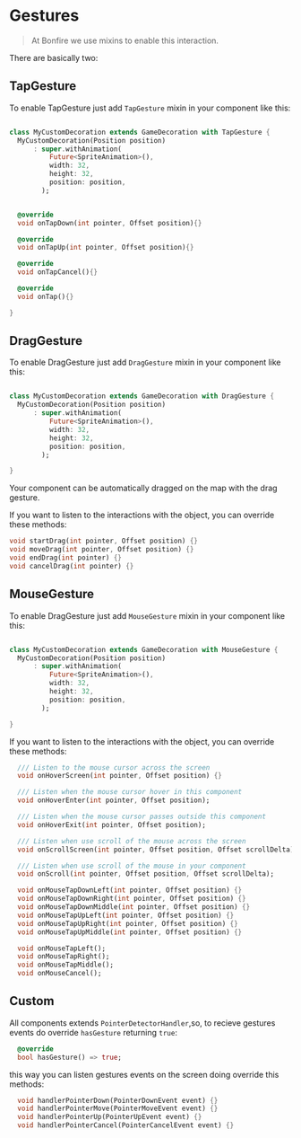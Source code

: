 # Gestures

> At Bonfire we use mixins to enable this interaction.

There are basically two:

## TapGesture

To enable TapGesture just add `TapGesture` mixin in your component like this:

```dart

class MyCustomDecoration extends GameDecoration with TapGesture {
  MyCustomDecoration(Position position)
      : super.withAnimation(
          Future<SpriteAnimation>(),
          width: 32,
          height: 32,
          position: position,
        );


  @override
  void onTapDown(int pointer, Offset position){}

  @override
  void onTapUp(int pointer, Offset position){}

  @override
  void onTapCancel(){}

  @override
  void onTap(){}

}
```

## DragGesture

To enable DragGesture just add `DragGesture` mixin in your component like this:

```dart

class MyCustomDecoration extends GameDecoration with DragGesture {
  MyCustomDecoration(Position position)
      : super.withAnimation(
          Future<SpriteAnimation>(),
          width: 32,
          height: 32,
          position: position,
        );

}
```

Your component can be automatically dragged on the map with the drag gesture.

If you want to listen to the interactions with the object, you can override these methods:

```dart
void startDrag(int pointer, Offset position) {}
void moveDrag(int pointer, Offset position) {}
void endDrag(int pointer) {}
void cancelDrag(int pointer) {}
```

## MouseGesture

To enable DragGesture just add `MouseGesture` mixin in your component like this:

```dart

class MyCustomDecoration extends GameDecoration with MouseGesture {
  MyCustomDecoration(Position position)
      : super.withAnimation(
          Future<SpriteAnimation>(),
          width: 32,
          height: 32,
          position: position,
        );

}
```

If you want to listen to the interactions with the object, you can override these methods:

```dart
  /// Listen to the mouse cursor across the screen
  void onHoverScreen(int pointer, Offset position) {}

  /// Listen when the mouse cursor hover in this component
  void onHoverEnter(int pointer, Offset position);

  /// Listen when the mouse cursor passes outside this component
  void onHoverExit(int pointer, Offset position);

  /// Listen when use scroll of the mouse across the screen
  void onScrollScreen(int pointer, Offset position, Offset scrollDelta) {}

  /// Listen when use scroll of the mouse in your component
  void onScroll(int pointer, Offset position, Offset scrollDelta);

  void onMouseTapDownLeft(int pointer, Offset position) {}
  void onMouseTapDownRight(int pointer, Offset position) {}
  void onMouseTapDownMiddle(int pointer, Offset position) {}
  void onMouseTapUpLeft(int pointer, Offset position) {}
  void onMouseTapUpRight(int pointer, Offset position) {}
  void onMouseTapUpMiddle(int pointer, Offset position) {}

  void onMouseTapLeft();
  void onMouseTapRight();
  void onMouseTapMiddle();
  void onMouseCancel();
```

## Custom

All components extends `PointerDetectorHandler`,so, to recieve gestures events do override `hasGesture` returning `true`:

```dart
  @override
  bool hasGesture() => true;
```

this way you can listen gestures events on the screen doing override this methods:

```dart
  void handlerPointerDown(PointerDownEvent event) {}
  void handlerPointerMove(PointerMoveEvent event) {}
  void handlerPointerUp(PointerUpEvent event) {}
  void handlerPointerCancel(PointerCancelEvent event) {}
```